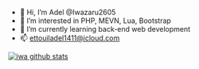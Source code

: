 - 👋 Hi, I’m Adel @Iwazaru2605
- 👀 I’m interested in PHP, MEVN, Lua, Bootstrap
- 🌱 I’m currently learning back-end web development
- 📫 ettouiladel1411@icloud.com

<!---
Iwazaru2605/Iwazaru2605 is a ✨ special ✨ repository because its `README.md` (this file) appears on your GitHub profile.
You can click the Preview link to take a look at your changes.
--->

[![iwa github stats](https://github-readme-stats.vercel.app/api?username=Iwazaru2605)](https://github.com/Iwazaru2605)
